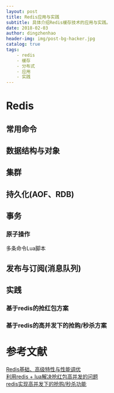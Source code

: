```yaml
---
layout: post
title: Redis应用与实践
subtitle: 具体介绍Redis缓存技术的应用与实践。
date: 2018-02-03
author: dingzhenhao
header-img: img/post-bg-hacker.jpg
catalog: true
tags:
    - redis
    - 缓存
    - 分布式
    - 应用
    - 实践
---
```


# Redis

## 常用命令

## 数据结构与对象

## 集群

## 持久化(AOF、RDB)

## 事务

### 原子操作
多条命令Lua脚本

## 发布与订阅(消息队列)

## 实践

### 基于redis的抢红包方案

### 基于redis的高并发下的抢购/秒杀方案

# 参考文献
[Redis基础、高级特性与性能调优](http://www.jianshu.com/p/2f14bc570563)  
[利用redis + lua解决抢红包高并发的问题](http://www.jianshu.com/p/2f14bc570563)  
[redis实现高并发下的抢购/秒杀功能](http://www.cnblogs.com/phpper/p/7085663.html)  